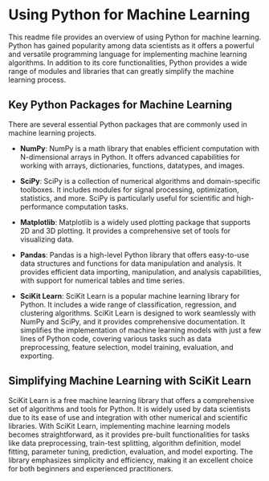 
# Using Python for Machine Learning

This readme file provides an overview of using Python for machine learning. Python has gained popularity among data scientists as it offers a powerful and versatile programming language for implementing machine learning algorithms. In addition to its core functionalities, Python provides a wide range of modules and libraries that can greatly simplify the machine learning process.

## Key Python Packages for Machine Learning

There are several essential Python packages that are commonly used in machine learning projects. 

- **NumPy**: NumPy is a math library that enables efficient computation with N-dimensional arrays in Python. It offers advanced capabilities for working with arrays, dictionaries, functions, datatypes, and images.

- **SciPy**: SciPy is a collection of numerical algorithms and domain-specific toolboxes. It includes modules for signal processing, optimization, statistics, and more. SciPy is particularly useful for scientific and high-performance computation tasks.

- **Matplotlib**: Matplotlib is a widely used plotting package that supports 2D and 3D plotting. It provides a comprehensive set of tools for visualizing data.

- **Pandas**: Pandas is a high-level Python library that offers easy-to-use data structures and functions for data manipulation and analysis. It provides efficient data importing, manipulation, and analysis capabilities, with support for numerical tables and time series.

- **SciKit Learn**: SciKit Learn is a popular machine learning library for Python. It includes a wide range of classification, regression, and clustering algorithms. SciKit Learn is designed to work seamlessly with NumPy and SciPy, and it provides comprehensive documentation. It simplifies the implementation of machine learning models with just a few lines of Python code, covering various tasks such as data preprocessing, feature selection, model training, evaluation, and exporting.

## Simplifying Machine Learning with SciKit Learn

SciKit Learn is a free machine learning library that offers a comprehensive set of algorithms and tools for Python. It is widely used by data scientists due to its ease of use and integration with other numerical and scientific libraries. With SciKit Learn, implementing machine learning models becomes straightforward, as it provides pre-built functionalities for tasks like data preprocessing, train-test splitting, algorithm definition, model fitting, parameter tuning, prediction, evaluation, and model exporting. The library emphasizes simplicity and efficiency, making it an excellent choice for both beginners and experienced practitioners.